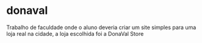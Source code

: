 # donaval
Trabalho de faculdade onde o aluno deveria criar um site simples para uma loja real na cidade, a loja escolhida foi a DonaVal Store
